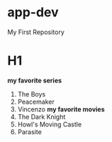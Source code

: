 # app-dev
My First Repository 
# H1
**my favorite series**
1. The Boys
2. Peacemaker
3. Vincenzo
**my favorite movies**
1. The Dark Knight
2. Howl's Moving Castle
3. Parasite
